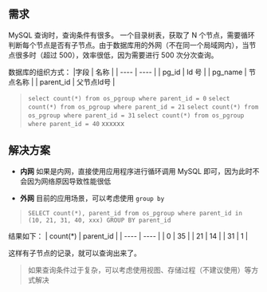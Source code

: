 ## 需求
MySQL 查询时，查询条件有很多。
一个目录树表，获取了 N 个节点，需要循环判断每个节点是否有子节点。由于数据库用的外网（不在同一个局域网内），当节点很多时（超过 500），效率很低，因为需要进行 500 次分次查询。

数据库的组织方式：
|字段    | 名称   |
| ----    | ----    |
|  pg_id     | Id 号     |
|  pg_name    | 节点名称     |
|  parent_id   |  父节点Id号    |

> `select count(*) from os_pgroup where parent_id = 0`
> `select count(*) from os_pgroup where parent_id = 21`
> `select count(*) from os_pgroup where parent_id = 31`
> `select count(*) from os_pgroup where parent_id = 40`
> xxxxxx



## 解决方案

 - **内网**
 如果是内网，直接使用应用程序进行循环调用 MySQL 即可，因为此时不会因为网络原因导致性能很低

- **外网**
目前的应用场景，可以考虑使用 `group by`
> `SELECT count(*), parent_id from os_pgroup where parent_id in (10, 21, 31, 40, xxx) GROUP BY parent_id`

结果如下：
|   count(*)    |  parent_id  |
| ----    | ----    |
|    0   	|    35   |
|    21	|    14   |
|    31	|    1    |

这样有子节点的记录，就可以查询出来了。

> 如果查询条件过于复杂，可以考虑使用视图、存储过程（不建议使用）等方式解决
